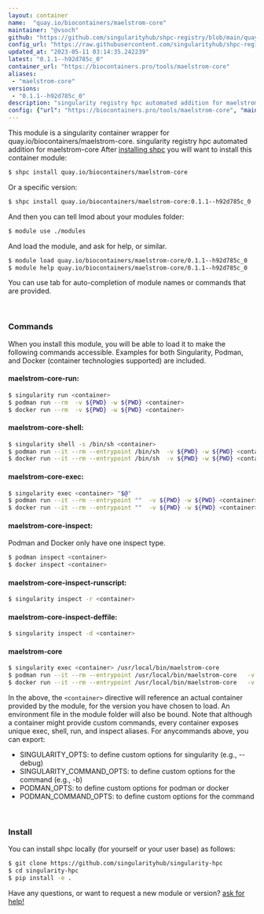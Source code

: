 ```yaml
---
layout: container
name:  "quay.io/biocontainers/maelstrom-core"
maintainer: "@vsoch"
github: "https://github.com/singularityhub/shpc-registry/blob/main/quay.io/biocontainers/maelstrom-core/container.yaml"
config_url: "https://raw.githubusercontent.com/singularityhub/shpc-registry/main/quay.io/biocontainers/maelstrom-core/container.yaml"
updated_at: "2023-05-11 03:14:35.242239"
latest: "0.1.1--h92d785c_0"
container_url: "https://biocontainers.pro/tools/maelstrom-core"
aliases:
 - "maelstrom-core"
versions:
 - "0.1.1--h92d785c_0"
description: "singularity registry hpc automated addition for maelstrom-core"
config: {"url": "https://biocontainers.pro/tools/maelstrom-core", "maintainer": "@vsoch", "description": "singularity registry hpc automated addition for maelstrom-core", "latest": {"0.1.1--h92d785c_0": "sha256:2bc60264f4bf2695d45e880bed4d5ca4c7a7e9a22ce4d1faccb8bf97f6f38dee"}, "tags": {"0.1.1--h92d785c_0": "sha256:2bc60264f4bf2695d45e880bed4d5ca4c7a7e9a22ce4d1faccb8bf97f6f38dee"}, "docker": "quay.io/biocontainers/maelstrom-core", "aliases": {"maelstrom-core": "/usr/local/bin/maelstrom-core"}}
---
```


This module is a singularity container wrapper for quay.io/biocontainers/maelstrom-core.
singularity registry hpc automated addition for maelstrom-core
After [installing shpc](#install) you will want to install this container module:


```bash
$ shpc install quay.io/biocontainers/maelstrom-core
```

Or a specific version:

```bash
$ shpc install quay.io/biocontainers/maelstrom-core:0.1.1--h92d785c_0
```

And then you can tell lmod about your modules folder:

```bash
$ module use ./modules
```

And load the module, and ask for help, or similar.

```bash
$ module load quay.io/biocontainers/maelstrom-core/0.1.1--h92d785c_0
$ module help quay.io/biocontainers/maelstrom-core/0.1.1--h92d785c_0
```

You can use tab for auto-completion of module names or commands that are provided.

<br>

### Commands

When you install this module, you will be able to load it to make the following commands accessible.
Examples for both Singularity, Podman, and Docker (container technologies supported) are included.

#### maelstrom-core-run:

```bash
$ singularity run <container>
$ podman run --rm  -v ${PWD} -w ${PWD} <container>
$ docker run --rm  -v ${PWD} -w ${PWD} <container>
```

#### maelstrom-core-shell:

```bash
$ singularity shell -s /bin/sh <container>
$ podman run --it --rm --entrypoint /bin/sh  -v ${PWD} -w ${PWD} <container>
$ docker run --it --rm --entrypoint /bin/sh  -v ${PWD} -w ${PWD} <container>
```

#### maelstrom-core-exec:

```bash
$ singularity exec <container> "$@"
$ podman run --it --rm --entrypoint ""  -v ${PWD} -w ${PWD} <container> "$@"
$ docker run --it --rm --entrypoint ""  -v ${PWD} -w ${PWD} <container> "$@"
```

#### maelstrom-core-inspect:

Podman and Docker only have one inspect type.

```bash
$ podman inspect <container>
$ docker inspect <container>
```

#### maelstrom-core-inspect-runscript:

```bash
$ singularity inspect -r <container>
```

#### maelstrom-core-inspect-deffile:

```bash
$ singularity inspect -d <container>
```


#### maelstrom-core

```bash
$ singularity exec <container> /usr/local/bin/maelstrom-core
$ podman run --it --rm --entrypoint /usr/local/bin/maelstrom-core   -v ${PWD} -w ${PWD} <container> -c " $@"
$ docker run --it --rm --entrypoint /usr/local/bin/maelstrom-core   -v ${PWD} -w ${PWD} <container> -c " $@"
```



In the above, the `<container>` directive will reference an actual container provided
by the module, for the version you have chosen to load. An environment file in the
module folder will also be bound. Note that although a container
might provide custom commands, every container exposes unique exec, shell, run, and
inspect aliases. For anycommands above, you can export:

 - SINGULARITY_OPTS: to define custom options for singularity (e.g., --debug)
 - SINGULARITY_COMMAND_OPTS: to define custom options for the command (e.g., -b)
 - PODMAN_OPTS: to define custom options for podman or docker
 - PODMAN_COMMAND_OPTS: to define custom options for the command

<br>

### Install

You can install shpc locally (for yourself or your user base) as follows:

```bash
$ git clone https://github.com/singularityhub/singularity-hpc
$ cd singularity-hpc
$ pip install -e .
```

Have any questions, or want to request a new module or version? [ask for help!](https://github.com/singularityhub/singularity-hpc/issues)
